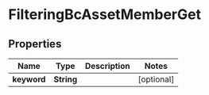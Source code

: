# FilteringBcAssetMemberGet

## Properties
Name | Type | Description | Notes
------------ | ------------- | ------------- | -------------
**keyword** | **String** |  |  [optional]
